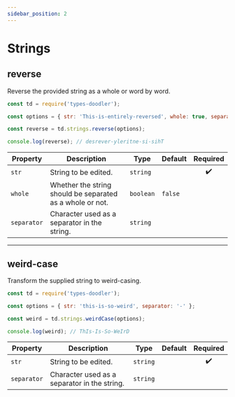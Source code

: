 ```yaml
---
sidebar_position: 2
---
```


# Strings

## reverse

Reverse the provided string as a whole or word by word.

```js
const td = require('types-doodler');

const options = { str: 'This-is-entirely-reversed', whole: true, separator: '-' };

const reverse = td.strings.reverse(options);

console.log(reverse); // desrever-yleritne-si-sihT
```

| Property      | Description                                               | Type      | Default | Required           |
| ------------- | --------------------------------------------------------- | --------- | ------- | :----------------: |
| `str`         | String to be edited.                                      | `string`  |         | :heavy_check_mark: |
| `whole`       | Whether the string should be separated as a whole or not. | `boolean` | `false` |                    |
| `separator`   | Character used as a separator in the string.              | `string`  | ` `     |                    |

---

## weird-case

Transform the supplied string to weird-casing.

```js
const td = require('types-doodler');

const options = { str: 'this-is-so-weird', separator: '-' };

const weird = td.strings.weirdCase(options);

console.log(weird); // ThIs-Is-So-WeIrD
```

| Property      | Description                                  | Type       | Default | Required           |
| ------------- | -------------------------------------------- | ---------- | ------- | :----------------: |
| `str`         | String to be edited.                         | `string`   |         | :heavy_check_mark: |
| `separator`   | Character used as a separator in the string. | `string`   | ` `     |                    |
